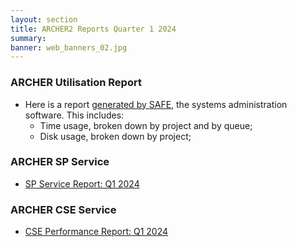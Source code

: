 ```yaml
---
layout: section
title: ARCHER2 Reports Quarter 1 2024
summary: 
banner: web_banners_02.jpg
---
```


### ARCHER Utilisation Report


* Here is a report [generated by SAFE](Q1_2024_safe.pdf), the systems administration
software.  This includes:
    * Time usage, broken down by project and by queue;
    * Disk usage, broken down by project;




### ARCHER SP Service


* [SP Service Report: Q1 2024](SP_Report_1Q24.pdf)


### ARCHER CSE Service

* [CSE Performance Report: Q1 2024](CSE_Report_1Q24.pdf)




